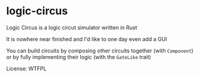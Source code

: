 # logic-circus

Logic Circus is a logic circut simulator written in Rust

It is nowhere near finished and I'd like to one day even add a GUI

You can build circuits by composing other circuits together (with
`Component`) or by fully implementing their logic (with the `GateLike`
trait)

License: WTFPL
